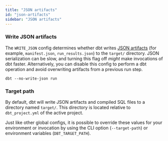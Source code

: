 ```yaml
---
title: "JSON artifacts"
id: "json-artifacts"
sidebar: "JSON artifacts"
---
```


### Write JSON artifacts

The `WRITE_JSON` config determines whether dbt writes [JSON artifacts](/reference/artifacts/dbt-artifacts) (for example, `manifest.json`, `run_results.json`) to the `target/` directory. JSON serialization can be slow, and turning this flag off _might_ make invocations of dbt faster. Alternatively, you can disable this config to perform a dbt operation and avoid overwriting artifacts from a previous run step.

<File name='Usage'>

```text
dbt --no-write-json run
```

</File>

<VersionBlock firstVersion="1.2">

### Target path

By default, dbt will write JSON artifacts and compiled SQL files to a directory named `target/`. This directory is located relative to `dbt_project.yml` of the active project.

Just like other global configs, it is possible to override these values for your environment or invocation by using the CLI option (`--target-path`) or environment variables (`DBT_TARGET_PATH`).

</VersionBlock>
